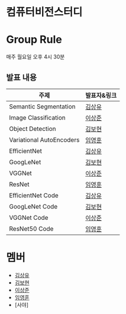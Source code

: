# 컴퓨터비전스터디

# Group Rule
매주 월요일 오후 4시 30분

## 발표 내용
|주제|발표자&링크|
|---|---|
|Semantic Segmentation|[김상유](https://alive-failing-42f.notion.site/7246815f881b4ce4b3dedcdb5a997674?pvs=4)|
|Image Classification|[이상준](https://alive-failing-42f.notion.site/fbc22ab33c734b79ab9d68314814fc52?pvs=4)|
|Object Detection|[김보현](https://alive-failing-42f.notion.site/3faa81f2c6874e679af94358e6c88fbb?pvs=4)|
|Variational AutoEncoders|[임영훈](https://alive-failing-42f.notion.site/6393c1051a694d88ad9e9efdea35c3cc?pvs=4)|
|EfficientNet|[김상유](https://alive-failing-42f.notion.site/0159714c22ab4268b94af62626e1d56a?pvs=4)|
|GoogLeNet|[김보현](https://alive-failing-42f.notion.site/0a5396b16511479a96e9e1bd77d4ca96?pvs=4)|
|VGGNet|[이상준](https://alive-failing-42f.notion.site/69e310c746d246aab3413e322e9eda63?pvs=4)|
|ResNet|[임영훈](https://alive-failing-42f.notion.site/631de147d45c4f8e82127f994b5d82fa?pvs=4)|
|EfficientNet Code|[김상유](https://alive-failing-42f.notion.site/66eaa65f5f994942b0ec1f5f48bdf419?pvs=4)|
|GoogLeNet Code|[김보현](https://alive-failing-42f.notion.site/af8ce47e72724e419bfc910c30f143f9?pvs=4)|
|VGGNet Code|[이상준](https://alive-failing-42f.notion.site/1b3877a0209c418482ba0570409153a4?pvs=4)|
|ResNet50 Code|[임영훈](https://alive-failing-42f.notion.site/3606c1e06e4a421fa8b16adf7c099189?pvs=4)|

# 멤버
- [김상유](https://github.com/dhfpswlqkd)
- [김보현](https://github.com/boyamie)
- [이상준](https://github.com/J-1ac)
- [임영훈](https://github.com/yhoon37)
- [사야]
